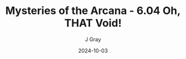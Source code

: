 ---
title: 'Mysteries of the Arcana - 6.04 Oh, THAT Void!'
alt: 'Mysteries of the Arcana'
date: '2024-10-03'
author: 'J Gray'
artist: 'Keira'
---
